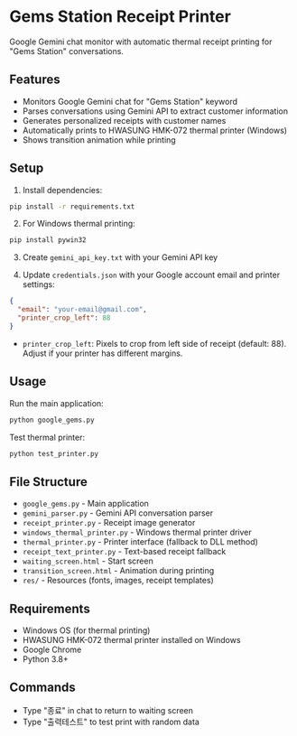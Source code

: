 # Gems Station Receipt Printer

Google Gemini chat monitor with automatic thermal receipt printing for "Gems Station" conversations.

## Features

- Monitors Google Gemini chat for "Gems Station" keyword
- Parses conversations using Gemini API to extract customer information
- Generates personalized receipts with customer names
- Automatically prints to HWASUNG HMK-072 thermal printer (Windows)
- Shows transition animation while printing

## Setup

1. Install dependencies:
```bash
pip install -r requirements.txt
```

2. For Windows thermal printing:
```bash
pip install pywin32
```

3. Create `gemini_api_key.txt` with your Gemini API key

4. Update `credentials.json` with your Google account email and printer settings:
```json
{
  "email": "your-email@gmail.com",
  "printer_crop_left": 88
}
```
   - `printer_crop_left`: Pixels to crop from left side of receipt (default: 88). Adjust if your printer has different margins.

## Usage

Run the main application:
```bash
python google_gems.py
```

Test thermal printer:
```bash
python test_printer.py
```

## File Structure

- `google_gems.py` - Main application
- `gemini_parser.py` - Gemini API conversation parser
- `receipt_printer.py` - Receipt image generator
- `windows_thermal_printer.py` - Windows thermal printer driver
- `thermal_printer.py` - Printer interface (fallback to DLL method)
- `receipt_text_printer.py` - Text-based receipt fallback
- `waiting_screen.html` - Start screen
- `transition_screen.html` - Animation during printing
- `res/` - Resources (fonts, images, receipt templates)

## Requirements

- Windows OS (for thermal printing)
- HWASUNG HMK-072 thermal printer installed on Windows
- Google Chrome
- Python 3.8+

## Commands

- Type "종료" in chat to return to waiting screen
- Type "출력테스트" to test print with random data